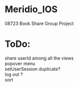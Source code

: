 # Meridio_IOS
08723 Book Share Group Project

# ToDo:
share userId among all the views <br />
popover menu <br />
setUserSession duplicate? <br />
log out ? <br />
sort <br />

